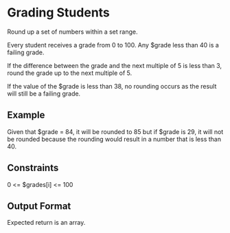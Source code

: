 # Grading Students

Round up a set of numbers within a set range.

Every student receives a grade from 0 to 100.
Any $grade less than 40 is a failing grade.

If the difference between the grade and the next multiple of 5 is less than 3, round the grade up to the next multiple of 5.

If the value of the $grade is less than 38, no rounding occurs as the result will still be a failing grade.


## Example

Given that $grade = 84, it will be rounded to 85 but if $grade is 29, it will not be rounded because the rounding would result in a number that is less than 40.


## Constraints

0 <= $grades[i] <= 100

## Output Format

Expected return is an array.